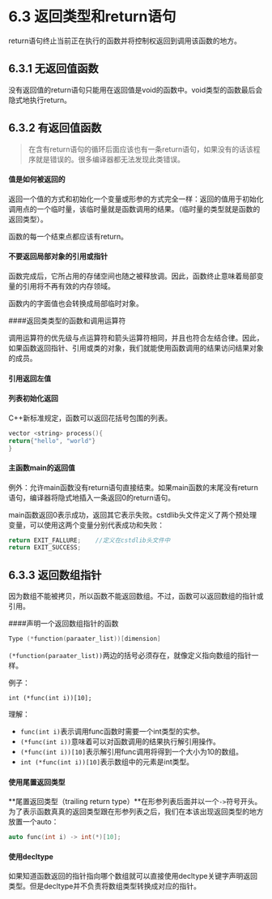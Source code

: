 # 6.3 返回类型和return语句

return语句终止当前正在执行的函数并将控制权返回到调用该函数的地方。



## 6.3.1 无返回值函数

没有返回值的return语句只能用在返回值是void的函数中。void类型的函数最后会隐式地执行return。



## 6.3.2 有返回值函数

> 在含有return语句的循环后面应该也有一条return语句，如果没有的话该程序就是错误的。很多编译器都无法发现此类错误。

#### 值是如何被返回的

返回一个值的方式和初始化一个变量或形参的方式完全一样：返回的值用于初始化调用点的一个临时量，该临时量就是函数调用的结果。（临时量的类型就是函数的返回类型）。

函数的每一个结束点都应该有return。

#### 不要返回局部对象的引用或指针

函数完成后，它所占用的存储空间也随之被释放调。因此，函数终止意味着局部变量的引用将不再有效的内存领域。

函数内的字面值也会转换成局部临时对象。

####返回类类型的函数和调用运算符 

调用运算符的优先级与点运算符和箭头运算符相同，并且也符合左结合律。因此，如果函数返回指针、引用或类的对象，我们就能使用函数调用的结果访问结果对象的成员。

#### 引用返回左值

#### 列表初始化返回

C++新标准规定，函数可以返回花括号包围的列表。

```c++
vector <string> process(){
return{"hello", "world"}
}
```

#### 主函数main的返回值

例外：允许main函数没有return语句直接结束。如果main函数的末尾没有return语句，编译器将隐式地插入一条返回0的return语句。

main函数返回0表示成功，返回其它表示失败。cstdlib头文件定义了两个预处理变量，可以使用这两个变量分别代表成功和失败：

```c++
return EXIT_FALLURE;	//定义在cstdlib头文件中
return EXIT_SUCCESS;
```



## 6.3.3 返回数组指针

因为数组不能被拷贝，所以函数不能返回数组。不过，函数可以返回数组的指针或引用。

####声明一个返回数组指针的函数

```C++
Type (*function(paraater_list))[dimension]
```

`(*function(paraater_list))`两边的括号必须存在，就像定义指向数组的指针一样。

例子：

```
int (*func(int i))[10];
```

理解：

- `func(int i)`表示调用func函数时需要一个int类型的实参。
- `(*func(int i))`意味着可以对函数调用的结果执行解引用操作。
- `(*func(int i))[10]`表示解引用func调用将得到一个大小为10的数组。
- `int (*func(int i))[10]`表示数组中的元素是int类型。

#### 使用尾置返回类型

**尾置返回类型（trailing return type）**在形参列表后面并以一个`->`符号开头。为了表示函数真真的返回类型跟在形参列表之后，我们在本该出现返回类型的地方放置一个auto：

```c++
auto func(int i) -> int(*)[10];
```

#### 使用decltype

如果知道函数返回的指针指向哪个数组就可以直接使用decltype关键字声明返回类型。但是decltype并不负责将数组类型转换成对应的指针。



